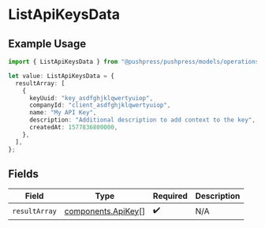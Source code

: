 # ListApiKeysData

## Example Usage

```typescript
import { ListApiKeysData } from "@pushpress/pushpress/models/operations";

let value: ListApiKeysData = {
  resultArray: [
    {
      keyUuid: "key_asdfghjklqwertyuiop",
      companyId: "client_asdfghjklqwertyuiop",
      name: "My API Key",
      description: "Additional description to add context to the key",
      createdAt: 1577836800000,
    },
  ],
};
```

## Fields

| Field                                                    | Type                                                     | Required                                                 | Description                                              |
| -------------------------------------------------------- | -------------------------------------------------------- | -------------------------------------------------------- | -------------------------------------------------------- |
| `resultArray`                                            | [components.ApiKey](../../models/components/apikey.md)[] | :heavy_check_mark:                                       | N/A                                                      |